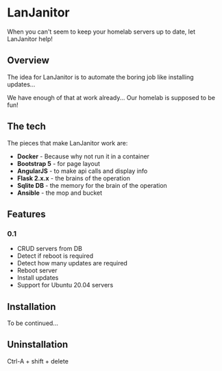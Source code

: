 # LanJanitor
When you can't seem to keep your homelab servers up to date, let LanJanitor help!

## Overview
The idea for LanJanitor is to automate the boring job like installing updates...

We have enough of that at work already... Our homelab is supposed to be fun!
## The tech
The pieces that make LanJanitor work are:
* **Docker** - Because why not run it in a container
* **Bootstrap 5** - for page layout
* **AngularJS** - to make api calls and display info
* **Flask 2.x.x** - the brains of the operation
* **Sqlite DB** - the memory for the brain of the operation
* **Ansible** - the mop and bucket

## Features
### 0.1
* CRUD servers from DB
* Detect if reboot is required
* Detect how many updates are required
* Reboot server
* Install updates
* Support for Ubuntu 20.04 servers

## Installation
To be continued...

## Uninstallation
Ctrl-A + shift + delete
